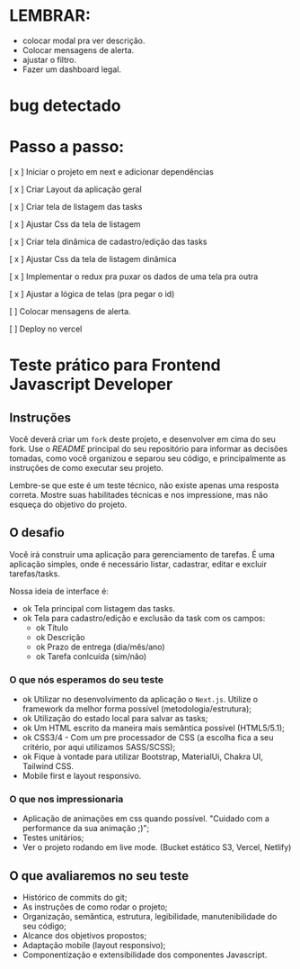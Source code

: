 # LEMBRAR:
- colocar modal pra ver descrição.
- Colocar mensagens de alerta.
- ajustar o filtro.
- Fazer um dashboard legal.


# bug detectado

# Passo a passo:

[ x ] Iniciar o projeto em next e adicionar dependências

[ x ] Criar Layout da aplicação geral

[ x ] Criar tela de listagem das tasks

[ x ] Ajustar Css da tela de listagem

[ x ] Criar tela dinâmica de cadastro/edição das tasks

[ x ] Ajustar Css da tela de listagem dinâmica

[ x ] Implementar o redux pra puxar os dados de uma tela pra outra

[ x ] Ajustar a lógica de telas (pra pegar o id)

[ ] Colocar mensagens de alerta.

[ ] Deploy no vercel

# Teste prático para Frontend Javascript Developer

## Instruções

Você deverá criar um `fork` deste projeto, e desenvolver em cima do seu fork. Use o _README_ principal do seu repositório para informar as decisões tomadas, como você organizou e separou seu código, e principalmente as instruções de como executar seu projeto.

Lembre-se que este é um teste técnico, não existe apenas uma resposta correta. Mostre suas habilitades técnicas e nos impressione, mas não esqueça do objetivo do projeto.

## O desafio

Você irá construir uma aplicação para gerenciamento de tarefas. É uma aplicação simples, onde é necessário listar, cadastrar, editar e excluir tarefas/tasks.

Nossa ideia de interface é:

- ok Tela principal com listagem das tasks.
- ok Tela para cadastro/edição e exclusão da task com os campos:
  - ok Título
  - ok Descrição
  - ok Prazo de entrega (dia/mês/ano)
  - ok Tarefa conlcuída (sim/não)

### O que nós esperamos do seu teste

- ok Utilizar no desenvolvimento da aplicação o `Next.js`. Utilize o framework da melhor forma possível (metodologia/estrutura);
- ok Utilização do estado local para salvar as tasks;
- ok Um HTML escrito da maneira mais semântica possível (HTML5/5.1);
- ok CSS3/4 - Com um pre processador de CSS (a escolha fica a seu critério, por aqui utilizamos SASS/SCSS);
- ok Fique à vontade para utilizar Bootstrap, MaterialUi, Chakra UI, Tailwind CSS.
- Mobile first e layout responsivo.

### O que nos impressionaria

- Aplicação de animações em css quando possível. "Cuidado com a performance da sua animação ;)";
- Testes unitários;
- Ver o projeto rodando em live mode. (Bucket estático S3, Vercel, Netlify)

## O que avaliaremos no seu teste

- Histórico de commits do git;
- As instruções de como rodar o projeto;
- Organização, semântica, estrutura, legibilidade, manutenibilidade do seu código;
- Alcance dos objetivos propostos;
- Adaptação mobile (layout responsivo);
- Componentização e extensibilidade dos componentes Javascript.
